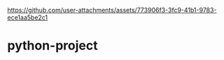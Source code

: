 

https://github.com/user-attachments/assets/773906f3-3fc9-41b1-9783-ece1aa5be2c1

# python-project
